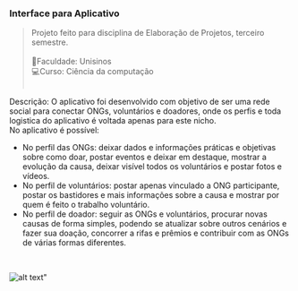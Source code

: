 ### Interface para Aplicativo 

>Projeto feito para disciplina de Elaboração de Projetos, terceiro semestre.<br><br>
📖Faculdade: Unisinos<br>
💻Curso: Ciência da computação<br><br>

Descrição: O aplicativo foi desenvolvido com objetivo de ser uma rede social para conectar ONGs, voluntários e doadores, onde os perfis e toda logistica do aplicativo é voltada apenas para este nicho.<br>
No aplicativo é possível:
- No perfil das ONGs: deixar dados e informações práticas e objetivas sobre como doar, postar eventos e deixar em destaque, mostrar a evolução da causa, deixar visível todos os voluntários e postar fotos e vídeos.
- No perfil de voluntários: postar apenas vinculado a ONG participante, postar os bastidores e mais informações sobre a causa e mostrar por quem é feito o trabalho voluntário.
- No perfil de doador: seguir as ONGs e voluntários, procurar novas causas de forma simples, podendo se atualizar sobre outros cenários e fazer sua doação, concorrer a rifas e prêmios e contribuir com as ONGs de várias formas diferentes.
<br>

![alt text](https://raw.githubusercontent.com/inaravalentiim/Design-App/branch/path/to/req1.png)"
